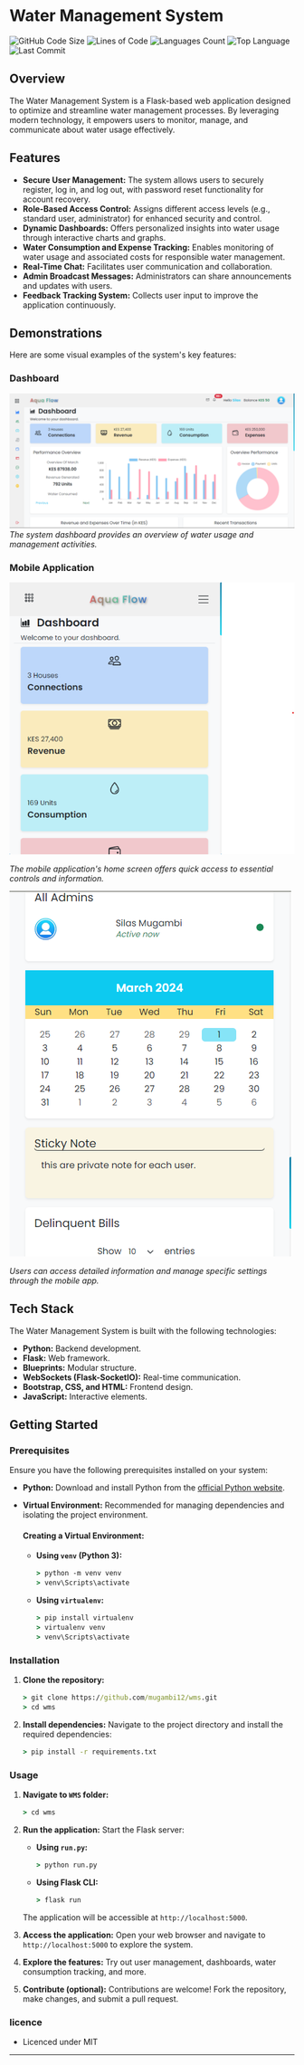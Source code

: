 # Water Management System

![GitHub Code Size](https://img.shields.io/github/languages/code-size/mugambi12/wms?color=blueviolet)
![Lines of Code](https://img.shields.io/tokei/lines/github/mugambi12/wms?color=blueviolet)
![Languages Count](https://img.shields.io/github/languages/count/mugambi12/wms?color=blue)
![Top Language](https://img.shields.io/github/languages/top/mugambi12/wms?color=blue)
![Last Commit](https://img.shields.io/github/last-commit/mugambi12/wms?color=brightgreen)

## Overview

The Water Management System is a Flask-based web application designed to optimize and streamline water management processes. By leveraging modern technology, it empowers users to monitor, manage, and communicate about water usage effectively.

## Features

- **Secure User Management:** The system allows users to securely register, log in, and log out, with password reset functionality for account recovery.
- **Role-Based Access Control:** Assigns different access levels (e.g., standard user, administrator) for enhanced security and control.
- **Dynamic Dashboards:** Offers personalized insights into water usage through interactive charts and graphs.
- **Water Consumption and Expense Tracking:** Enables monitoring of water usage and associated costs for responsible water management.
- **Real-Time Chat:** Facilitates user communication and collaboration.
- **Admin Broadcast Messages:** Administrators can share announcements and updates with users.
- **Feedback Tracking System:** Collects user input to improve the application continuously.

## Demonstrations

Here are some visual examples of the system's key features:

### Dashboard

![Dashboard](./wms/core/frontend/static/images/readme/dashboard.png)
_The system dashboard provides an overview of water usage and management activities._

### Mobile Application

![Mobile Home](./wms/core/frontend/static/images/readme/mobile-1.png)

_The mobile application's home screen offers quick access to essential controls and information._

![Mobile Detail](./wms/core/frontend/static/images/readme/mobile-2.png)

_Users can access detailed information and manage specific settings through the mobile app._

## Tech Stack

The Water Management System is built with the following technologies:

- **Python:** Backend development.
- **Flask:** Web framework.
- **Blueprints:** Modular structure.
- **WebSockets (Flask-SocketIO):** Real-time communication.
- **Bootstrap, CSS, and HTML:** Frontend design.
- **JavaScript:** Interactive elements.

## Getting Started

### Prerequisites

Ensure you have the following prerequisites installed on your system:

- **Python:** Download and install Python from the [official Python website](https://www.python.org/).
- **Virtual Environment:** Recommended for managing dependencies and isolating the project environment.

  #### Creating a Virtual Environment:

  - **Using `venv` (Python 3):**

    ```cmd
    > python -m venv venv
    > venv\Scripts\activate
    ```

  - **Using `virtualenv`:**
    ```cmd
    > pip install virtualenv
    > virtualenv venv
    > venv\Scripts\activate
    ```

### Installation

1. **Clone the repository:**

   ```cmd
   > git clone https://github.com/mugambi12/wms.git
   > cd wms
   ```

2. **Install dependencies:** Navigate to the project directory and install the required dependencies:
   ```cmd
   > pip install -r requirements.txt
   ```

### Usage

1. **Navigate to `WMS` folder:**

   ```cmd
   > cd wms
   ```

2. **Run the application:** Start the Flask server:

   - **Using `run.py`:**

     ```cmd
     > python run.py
     ```

   - **Using Flask CLI:**
     ```cmd
     > flask run
     ```

   The application will be accessible at `http://localhost:5000`.

3. **Access the application:** Open your web browser and navigate to `http://localhost:5000` to explore the system.

4. **Explore the features:** Try out user management, dashboards, water consumption tracking, and more.

5. **Contribute (optional):** Contributions are welcome! Fork the repository, make changes, and submit a pull request.


### licence 

- Licenced under MIT

---
